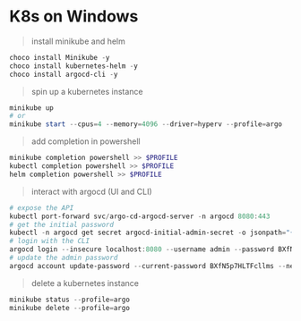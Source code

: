 # K8s on Windows

> install minikube and helm

```powershell
choco install Minikube -y
choco install kubernetes-helm -y
choco install argocd-cli -y
```

> spin up a kubernetes instance

```powershell
minikube up
# or
minikube start --cpus=4 --memory=4096 --driver=hyperv --profile=argo
```

> add completion in powershell

```powershell
minikube completion powershell >> $PROFILE
kubectl completion powershell >> $PROFILE
helm completion powershell >> $PROFILE
```

> interact with argocd (UI and CLI)

```powershell
# expose the API
kubectl port-forward svc/argo-cd-argocd-server -n argocd 8080:443
# get the initial password
kubectl -n argocd get secret argocd-initial-admin-secret -o jsonpath="{.data.password}" | base64 -d
# login with the CLI
argocd login --insecure localhost:8080 --username admin --password BXfN5p7HLTFcllms
# update the admin password
argocd account update-password --current-password BXfN5p7HLTFcllms --new-password lSDqksGA8e6cEi
```

> delete a kubernetes instance

```powershell
minikube status --profile=argo
minikube delete --profile=argo
```

